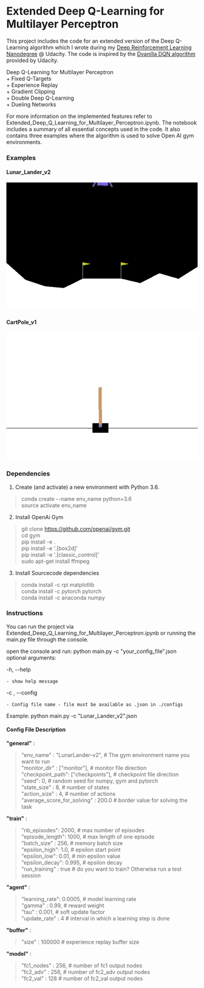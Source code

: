 # Extended Deep Q-Learning for Multilayer Perceptron

This project includes the code for an extended version of the Deep Q-Learning algorithm which I wrote during my [Deep Reinforcement Learning Nanodegree](https://www.udacity.com/course/deep-reinforcement-learning-nanodegree--nd893) @ Udacity. 
The code is inspired by the [Dvanilla DQN algorithm](https://github.com/udacity/deep-reinforcement-learning/tree/master/dqn) provided by Udacity.

Deep Q-Learning for Multilayer Perceptron<br>
\+ Fixed Q-Targets<br>
\+ Experience Replay<br>
\+ Gradient Clipping<br>
\+ Double Deep Q-Learning<br>
\+ Dueling Networks<br>

For more information on the implemented features refer to Extended_Deep_Q_Learning_for_Multilayer_Perceptron.ipynb. The notebook includes a summary of all essential concepts used in the code. It also contains three examples where the algorithm is used to solve Open AI gym environments.

### Examples


[//]: # (Image References)

[image1]: https://raw.githubusercontent.com/cpow-89/Extended-Deep-Q-Learning-For-Open-AI-Gym-Environments/master/images/Lunar_Lander_v2.gif "Trained Agents1"

#### Lunar_Lander_v2

![Trained Agents1][image1]

[image2]: https://raw.githubusercontent.com/cpow-89/Extended-Deep-Q-Learning-For-Open-AI-Gym-Environments/master/images/CartPole_v1.gif "Trained Agents2"

#### CartPole_v1

![Trained Agents2][image2]

### Dependencies

1. Create (and activate) a new environment with Python 3.6.

> conda create --name env_name python=3.6<br>
> source activate env_name

2. Install OpenAi Gym

> git clone https://github.com/openai/gym.git<br>
> cd gym<br>
> pip install -e .<br>
> pip install -e '.[box2d]'<br>
> pip install -e '.[classic_control]'<br>
> sudo apt-get install ffmpeg<br>

3. Install Sourcecode dependencies

> conda install -c rpi matplotlib <br>
> conda install -c pytorch pytorch <br>
> conda install -c anaconda numpy <br>

### Instructions

You can run the project via Extended_Deep_Q_Learning_for_Multilayer_Perceptron.ipynb or running the main.py file through the console.



open the console and run: python main.py -c "your_config_file".json 
optional arguments:

-h, --help

    - show help message
    
-c , --config

    - Config file name - file must be available as .json in ./configs
    
Example: python main.py -c "Lunar_Lander_v2".json 

#### Config File Description

**"general"** : <br>
> "env_name" : "LunarLander-v2", # The gym environment name you want to run<br>
> "monitor_dir" : ["monitor"], # monitor file direction<br>
> "checkpoint_path": ["checkpoints"], # checkpoint file direction<br>
> "seed": 0, # random seed for numpy, gym and pytorch<br>
> "state_size" : 8, # number of states<br>
> "action_size" : 4, # number of actions<br>
> "average_score_for_solving" : 200.0 # border value for solving the task<br>

**"train"** : 
> "nb_episodes": 2000, # max number of episodes<br>
> "episode_length": 1000, # max length of one episode<br>
> "batch_size" : 256, # memory batch size<br>
> "epsilon_high": 1.0, # epsilon start point<br>
> "epsilon_low": 0.01, # min epsilon value<br>
> "epsilon_decay": 0.995, # epsilon decay<br>
> "run_training" : true # do you want to train? Otherwise run a test session<br>

**"agent"** :
> "learning_rate": 0.0005, # model learning rate<br>
> "gamma" : 0.99, # reward weight<br>
> "tau" : 0.001, # soft update factor<br>
> "update_rate" : 4 # interval in which a learning step is done<br>

**"buffer"** :
> "size" : 100000 # experience replay buffer size<br>

**"model"** :
> "fc1_nodes" : 256, # number of fc1 output nodes<br>
> "fc2_adv" : 256, # number of fc2_adv output nodes<br>
> "fc2_val" : 128 # number of fc2_val output nodes<br>
